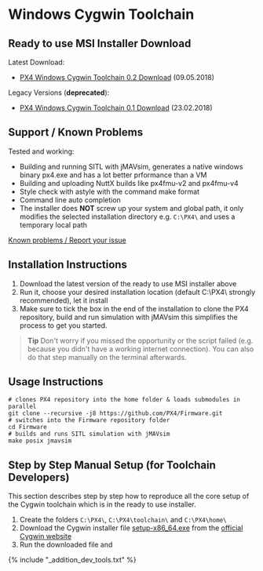 # Windows Cygwin Toolchain

## Ready to use MSI Installer Download

Latest Download:

* [PX4 Windows Cygwin Toolchain 0.2 Download](https://s3-us-west-2.amazonaws.com/px4-tools/PX4+Windows+Cygwin+Toolchain/PX4+Windows+Cygwin+Toolchain+0.2.msi) (09.05.2018)

Legacy Versions (**deprecated**):

* [PX4 Windows Cygwin Toolchain 0.1 Download](https://s3-us-west-2.amazonaws.com/px4-tools/PX4+Windows+Cygwin+Toolchain/PX4+Windows+Cygwin+Toolchain+0.1.msi) (23.02.2018)

## Support / Known Problems

Tested and working:

* Building and running SITL with jMAVsim, generates a native windows binary px4.exe and has a lot better prformance than a VM
* Building and uploading NuttX builds like px4fmu-v2 and px4fmu-v4
* Style check with astyle with the command make format
* Command line auto completion
* The installer does **NOT** screw up your system and global path, it only modifies the selected installation directory e.g. `C:\PX4\` and uses a temporary local path 

[Known problems / Report your issue](https://github.com/orgs/PX4/projects/6)

## Installation Instructions

1. Download the latest version of the ready to use MSI installer above
1. Run it, choose your desired installation location (default C:\PX4\ strongly recommended), let it install
1. Make sure to tick the box in the end of the installation to clone the PX4 repository, build and run simulation with jMAVsim this simplifies the process to get you started. 

> **Tip** Don't worry if you missed the opportunity or the script failed (e.g. because you didn't have a working internet connection). You can also do that step manually on the terminal afterwards.

## Usage Instructions



```
# clones PX4 repository into the home folder & loads submodules in parallel
git clone --recursive -j8 https://github.com/PX4/Firmware.git
# switches into the Firmware repository folder
cd Firmware
# builds and runs SITL simulation with jMAVsim
make posix jmavsim
```

## Step by Step Manual Setup (for Toolchain Developers)

This section describes step by step how to reproduce all the core setup of the Cygwin toolchain which is in the ready to use installer.

1. Create the folders `C:\PX4\`, `C:\PX4\toolchain\` and `C:\PX4\home\`
1. Download the Cygwin installer file [setup-x86_64.exe](https://cygwin.com/setup-x86_64.exe) from the [official Cygwin website](https://cygwin.com/install.html)
1. Run the downloaded file and 


<!-- import docs for other tools and next steps. -->
{% include "_addition_dev_tools.txt" %}
